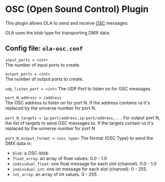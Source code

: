 OSC (Open Sound Control) Plugin
===============================

This plugin allows OLA to send and receive
[OSC](https://opensoundcontrol.stanford.edu/) messages.

OLA uses the blob type for transporting DMX data.


## Config file: `ola-osc.conf`

`input_ports = <int>`  
The number of input ports to create.

`output_ports = <int>`  
The number of output ports to create.

`udp_listen_port = <int>`
The UDP Port to listen on for OSC messages.

`port_N_address = /address`  
The OSC address to listen on for port N. If the address contains `%d` it's
replaced by the universe number for port N.

`port_N_targets = ip:port/address,ip:port/address,...`
For output port N, the list of targets to send OSC messages to. If the
targets contain `%d` it's replaced by the universe number for port N

`port_N_output_format = <osc type>`
The format (OSC Type) to send the DMX data in:

- `blob`: a OSC-blob
- `float_array`: an array of float values. 0.0 - 1.0
- `individual_float`: one float message for each slot (channel). 0.0 - 1.0
- `individual_int`: one int message for each slot (channel). 0 - 255.
- `int_array`: an array of int values. 0 - 255.
